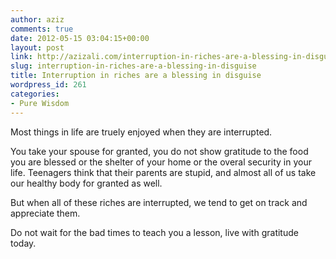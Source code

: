 ```yaml
---
author: aziz
comments: true
date: 2012-05-15 03:04:15+00:00
layout: post
link: http://azizali.com/interruption-in-riches-are-a-blessing-in-disguise/
slug: interruption-in-riches-are-a-blessing-in-disguise
title: Interruption in riches are a blessing in disguise
wordpress_id: 261
categories:
- Pure Wisdom
---
```


Most things in life are truely enjoyed when they are interrupted.

You take your spouse for granted, you do not show gratitude to the food you are blessed or the shelter of your home or the overal security in your life. Teenagers think that their parents are stupid, and almost all of us take our healthy body for granted as well.

But when all of these riches are interrupted, we tend to get on track and appreciate them.

Do not wait for the bad times to teach you a lesson, live with gratitude today.

